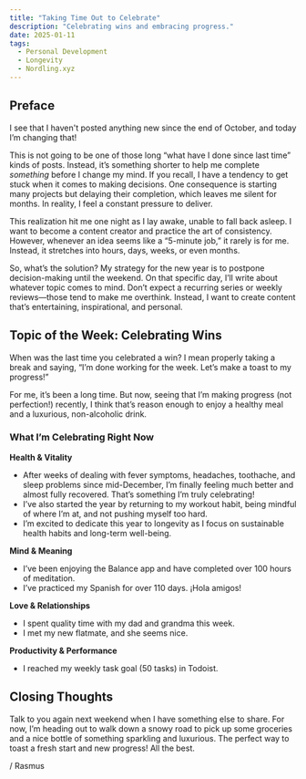 ```yaml
---
title: "Taking Time Out to Celebrate"
description: "Celebrating wins and embracing progress."
date: 2025-01-11
tags:
  - Personal Development
  - Longevity
  - Nordling.xyz
---
```


## Preface

I see that I haven't posted anything new since the end of October, and today I’m changing that!  

This is not going to be one of those long “what have I done since last time” kinds of posts. Instead, it’s something shorter to help me complete *something* before I change my mind. If you recall, I have a tendency to get stuck when it comes to making decisions. One consequence is starting many projects but delaying their completion, which leaves me silent for months. In reality, I feel a constant pressure to deliver.  

This realization hit me one night as I lay awake, unable to fall back asleep. I want to become a content creator and practice the art of consistency. However, whenever an idea seems like a “5-minute job,” it rarely is for me. Instead, it stretches into hours, days, weeks, or even months.  

So, what’s the solution? My strategy for the new year is to postpone decision-making until the weekend. On that specific day, I’ll write about whatever topic comes to mind. Don’t expect a recurring series or weekly reviews—those tend to make me overthink. Instead, I want to create content that’s entertaining, inspirational, and personal.

## Topic of the Week: Celebrating Wins

When was the last time you celebrated a win? I mean properly taking a break and saying, “I’m done working for the week. Let’s make a toast to my progress!”  

For me, it’s been a long time. But now, seeing that I’m making progress (not perfection!) recently, I think that’s reason enough to enjoy a healthy meal and a luxurious, non-alcoholic drink.  

### What I’m Celebrating Right Now

**Health & Vitality**
  - After weeks of dealing with fever symptoms, headaches, toothache, and sleep problems since mid-December, I’m finally feeling much better and almost fully recovered. That’s something I’m truly celebrating!
  - I’ve also started the year by returning to my workout habit, being mindful of where I’m at, and not pushing myself too hard.
  - I’m excited to dedicate this year to longevity as I focus on sustainable health habits and long-term well-being.

**Mind & Meaning**
  - I’ve been enjoying the Balance app and have completed over 100 hours of meditation.
  - I’ve practiced my Spanish for over 110 days. ¡Hola amigos!

**Love & Relationships**
  - I spent quality time with my dad and grandma this week.
  - I met my new flatmate, and she seems nice.

**Productivity & Performance**
  - I reached my weekly task goal (50 tasks) in Todoist.

## Closing Thoughts

Talk to you again next weekend when I have something else to share. For now, I’m heading out to walk down a snowy road to pick up some groceries and a nice bottle of something sparkling and luxurious. The perfect way to toast a fresh start and new progress! All the best.

/ Rasmus
